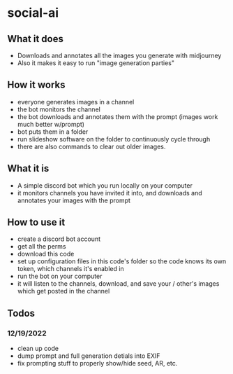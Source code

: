 # social-ai

## What it does

* Downloads and annotates all the images you generate with midjourney
* Also it makes it easy to run "image generation parties"

## How it works

* everyone generates images in a channel
* the bot monitors the channel
* the bot downloads and annotates them with the prompt (images work much better w/prompt)
* bot puts them in a folder
* run slideshow software on the folder to continuously cycle through
* there are also commands to clear out older images.

## What it is

* A simple discord bot which you run locally on your computer
* it monitors channels you have invited it into, and downloads and annotates your images with the prompt

## How to use it

* create a discord bot account
* get all the perms
* download this code
* set up configuration files in this code's folder so the code knows its own token, which channels it's enabled in
* run the bot on your computer
* it will listen to the channels, download, and save your / other's images which get posted in the channel


## Todos

### 12/19/2022

* clean up code
* dump prompt and full generation detials into EXIF
* fix prompting stuff to properly show/hide seed, AR, etc.